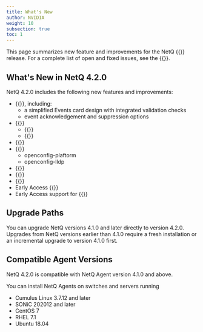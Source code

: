 ```yaml
---
title: What's New
author: NVIDIA
weight: 10
subsection: true
toc: 1
---
```


This page summarizes new feature and improvements for the NetQ {{<version>}} release. For a complete list of open and fixed issues, see the {{<link title="NVIDIA NetQ 4.2 Release Notes" text="release notes">}}.

<!-- vale off -->
## What's New in NetQ 4.2.0
<!-- vale on -->

NetQ 4.2.0 includes the following new features and improvements:

-  {{<link title="Monitor Events" text= "Events management UI enhancements">}}, including:
    - a simplified Events card design with integrated validation checks
    - event acknowledgement and suppression options
- {{<link title="Flow Analysis" text="Flow analysis enhancements">}}
  - {{<link title="Flow Analysis#partial-path-support" text="Partial path support">}}
  - {{<link title="Flow Analysis#view-wjh-events" text="WJH event support">}}
- {{<link title="Validation Checks#roce-validation-tests" text="RoCE validation">}}
- {{<link title="gNMI Streaming" text="New gNMI object models">}}
  - openconfig-plaftorm
  - openconfig-lldp
- {{<link title="Install the NetQ System" text="Simplified installation process">}}
- {{<link title="Validate Overall Network Health" text="Improved network health UI with validation summary">}}
- {{<link title="Validation Checks##addresses-validation-tests" text="GUI support for duplicate address detection">}}
- Early Access {{<link title="Install NetQ Agents#configure-the-on-switch-opta" text="on-switch OPTA support for NetQ cloud deployments.">}}
- Early Access support for {{<link title="Monitor DPU Inventory" text="DPU monitoring">}}
## Upgrade Paths

You can upgrade NetQ versions 4.1.0 and later directly to version 4.2.0. Upgrades from NetQ versions earlier than 4.1.0 require a fresh installation or an incremental upgrade to version 4.1.0 first.
## Compatible Agent Versions

NetQ 4.2.0 is compatible with NetQ Agent version 4.1.0 and above. 

You can install NetQ Agents on switches and servers running

- Cumulus Linux 3.7.12 and later
- SONiC 202012 and later
- CentOS 7
- RHEL 7.1
- Ubuntu 18.04


